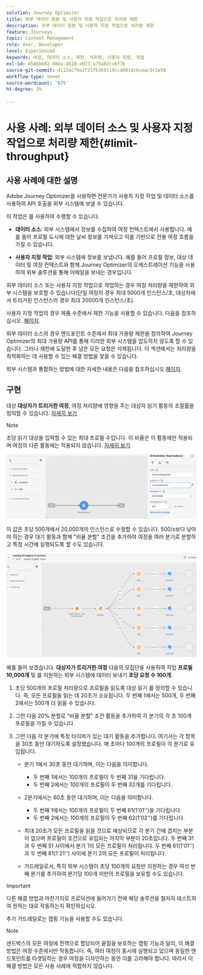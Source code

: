 ```yaml
---
solution: Journey Optimizer
title: 외부 데이터 원본 및 사용자 지정 작업으로 처리량 제한
description: 외부 데이터 원본 및 사용자 지정 작업으로 처리량 제한
feature: Journeys
topic: Content Management
role: User, Developer
level: Experienced
keywords: 여정, 데이터 소스, 제한, 처리량, 사용자 지정, 작업
exl-id: 45d6bb82-88ea-4510-a023-a75a82cc6f7b
source-git-commit: 4112ac79a1f21fb369119ccd801dcbceac3c1e58
workflow-type: tm+mt
source-wordcount: '675'
ht-degree: 3%

---
```


# 사용 사례: 외부 데이터 소스 및 사용자 지정 작업으로 처리량 제한{#limit-throughput}

## 사용 사례에 대한 설명

Adobe Journey Optimizer을 사용하면 전문가가 사용자 지정 작업 및 데이터 소스를 사용하여 API 호출을 외부 시스템에 보낼 수 있습니다.

이 작업은 를 사용하여 수행할 수 있습니다.

* **데이터 소스**: 외부 시스템에서 정보를 수집하여 여정 컨텍스트에서 사용합니다. 예를 들어 프로필 도시에 대한 날씨 정보를 가져오고 이를 기반으로 전용 여정 흐름을 가질 수 있습니다.

* **사용자 지정 작업**: 외부 시스템에 정보를 보냅니다. 예를 들어 프로필 정보, 대상 데이터 및 여정 컨텍스트와 함께 Journey Optimizer의 오케스트레이션 기능을 사용하여 외부 솔루션을 통해 이메일을 보내는 경우입니다.

외부 데이터 소스 또는 사용자 지정 작업으로 작업하는 경우 여정 처리량을 제한하여 외부 시스템을 보호할 수 있습니다(단일 여정의 경우 최대 5000개 인스턴스/초, 대상자에서 트리거된 인스턴스의 경우 최대 20000개 인스턴스/초).

사용자 지정 작업의 경우 제품 수준에서 제한 기능을 사용할 수 있습니다. 다음을 참조하십시오. [페이지](../configuration/external-systems.md#capping).

외부 데이터 소스의 경우 엔드포인트 수준에서 최대 가용량 제한을 정의하여 Journey Optimizer의 최대 가용량 API를 통해 이러한 외부 시스템을 압도하지 않도록 할 수 있습니다. 그러나 제한에 도달한 후 남은 모든 요청은 삭제됩니다. 이 섹션에서는 처리량을 최적화하는 데 사용할 수 있는 해결 방법을 찾을 수 있습니다.

외부 시스템과 통합하는 방법에 대한 자세한 내용은 다음을 참조하십시오 [페이지](../configuration/external-systems.md).

## 구현

대상 **대상자가 트리거한 여정**, 여정 처리량에 영향을 주는 대상자 읽기 활동의 조절률을 정의할 수 있습니다. [자세히 보기](../building-journeys/read-audience.md)

>[!NOTE]
>
> 초당 읽기 대상을 입력할 수 있는 최대 프로필 수입니다. 이 비율은 이 활동에만 적용되며 여정의 다른 활동에는 적용되지 않습니다. [자세히 보기](../building-journeys/read-audience.md)

![](assets/limit-throughput-1.png)

이 값은 초당 500개에서 20,000개의 인스턴스로 수정할 수 있습니다. 500/s보다 낮아야 하는 경우 대기 활동과 함께 &quot;비율 분할&quot; 조건을 추가하여 여정을 여러 분기로 분할하고 특정 시간에 실행되도록 할 수도 있습니다.

![](assets/limit-throughput-2.png)

예를 들어 보겠습니다. **대상자가 트리거한 여정** 다음의 모집단을 사용하여 작업 **프로필 10,000개** 및 를 지원하는 외부 시스템에 데이터 보내기 **초당 요청 수 100개**.

1. 초당 500개의 프로필 처리량으로 프로필을 읽도록 대상 읽기 를 정의할 수 있습니다. 즉, 모든 프로필을 읽는 데 20초가 소요됩니다. 두 번째 1에서는 500개, 두 번째 2에서는 500개 더 읽을 수 있습니다.

1. 그런 다음 20% 분할로 &quot;비율 분할&quot; 조건 활동을 추가하여 각 분기의 각 초 100개 프로필을 가질 수 있습니다.

1. 그런 다음 각 분기에 특정 타이머가 있는 대기 활동을 추가합니다. 여기서는 각 항목을 30초 동안 대기하도록 설정했습니다. 매 초마다 100개의 프로필이 각 분기로 유입됩니다.

   * 분기 1에서 30초 동안 대기하며, 이는 다음을 의미합니다.
      * 두 번째 1에서는 100개의 프로필이 두 번째 31을 기다립니다.
      * 두 번째 2에서는 100개의 프로필이 두 번째 32개를 기다립니다.

   * 2분기에서는 60초 동안 대기하며, 이는 다음을 의미합니다.
      * 두 번째 1에서는 100개의 프로필이 두 번째 61(1&#39;01&#39;&#39;)을 기다립니다.
      * 두 번째 2에서는 100개의 프로필이 두 번째 62(1&#39;02&#39;&#39;)를 기다립니다.

   * 최대 20초가 모든 프로필을 읽을 것으로 예상되므로 각 분기 간에 겹치는 부분이 없으며 프로필이 조건으로 유입되는 마지막 부분이 20초입니다. 두 번째 31과 두 번째 51 사이에서 분기 1의 모든 프로필이 처리됩니다. 두 번째 61(1&#39;01&#39;&#39;)과 두 번째 81(1&#39;21&#39;&#39;) 사이에 분기 2의 모든 프로필이 처리됩니다.

   * 가드레일로서, 특히 외부 시스템이 초당 100개의 요청만 지원하는 경우 여섯 번째 분기를 추가하여 분기당 100개 미만의 프로필을 보유할 수도 있습니다.

>[!IMPORTANT]
>
>다른 해결 방법과 마찬가지로 프로덕션에 들어가기 전에 해당 솔루션을 철저히 테스트하여 원하는 대로 작동하는지 확인하십시오.

추가 가드레일로는 캡핑 기능을 사용할 수도 있습니다.

>[!NOTE]
>
>샌드박스의 모든 여정에 전역으로 할당되어 끝점을 보호하는 캡핑 기능과 달리, 이 해결 방법은 여정 수준에서만 작동합니다. 즉, 여러 여정이 동시에 실행되고 있으며 동일한 엔드포인트를 타겟팅하는 경우 여정을 디자인하는 동안 이를 고려해야 합니다. 따라서 이 해결 방법은 모든 사용 사례에 적합하지 않습니다.
